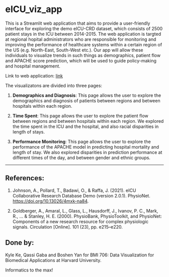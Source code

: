 
# eICU_viz_app


This is a Streamlit web application that aims to provide a user-friendly interface for exploring
    the demo eICU-CRD dataset, which consists of 2500 patient stays in the ICU between 2014-2015. 
    The web application is targted at regional hopital administrators who are responsible for 
    monitoring and improving the performance of healthcare systems within a certain region of the 
    US (e.g. North-East, South-West etc.). Our app will allow these individuals to visualize trends 
    in such things as demographics, patient flow and APACHE score prediction, which will be used to 
    guide policy-making and hospital management.

Link to web application: [link](https://google.com)

The visualizatons are divided into three pages:

1. **Demographics and Diagnosis**: This page allows the user to explore the demographics and 
diagnosis of patients between regions and between hospitals within each region. 

2. **Time Spent**: This page allows the user to explore the patient flow between regions and 
between hospitals within each region. We explored the time spent in the ICU and the hospital, 
and also racial disparities in length of stays. 

3. **Performance Monitoring**: This page allows the user to explore the performance of the 
APACHE model in predicting hospital mortality and length of stay. We also explored disparities
in prediction performance at different times of the day, and between gender and ethnic groups. 



---
**References:**
---

1. Johnson, A., Pollard, T., Badawi, O., & Raffa, J. (2021). eICU Collaborative Research 
Database Demo (version 2.0.1). PhysioNet. https://doi.org/10.13026/4mxk-na84.

2. Goldberger, A., Amaral, L., Glass, L., Hausdorff, J., Ivanov, P. C., Mark, R., ... & 
Stanley, H. E. (2000). PhysioBank, PhysioToolkit, and PhysioNet: Components of a new research 
resource for complex physiologic signals. Circulation [Online]. 101 (23), pp. e215–e220. 






**Done by:**
---

Kyle Ke, Qassi Gaba and Boshen Yan for BMI 706: Data Visualization for Biomedical 
Applications at Harvard University.

Informatics to the max!